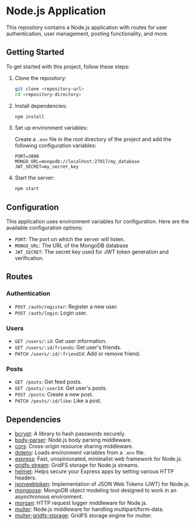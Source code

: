 # Node.js Application

This repository contains a Node.js application with routes for user authentication, user management, posting functionality, and more.

## Getting Started

To get started with this project, follow these steps:

1. Clone the repository:

   ```bash
   git clone <repository-url>
   cd <repository-directory>
   ```

2. Install dependencies:

   ```bash
   npm install
   ```

3. Set up environment variables:

   Create a `.env` file in the root directory of the project and add the following configuration variables:

   ```dotenv
   PORT=3000
   MONGO_URL=mongodb://localhost:27017/my_database
   JWT_SECRET=my_secret_key
   ```

4. Start the server:

   ```bash
   npm start
   ```

## Configuration

This application uses environment variables for configuration. Here are the available configuration options:

- `PORT`: The port on which the server will listen.
- `MONGO_URL`: The URL of the MongoDB database
- `JWT_SECRET`: The secret key used for JWT token generation and verification.

## Routes

### Authentication

- `POST /auth/register`: Register a new user.
- `POST /auth/login`: Login user.

### Users

- `GET /users/:id`: Get user information.
- `GET /users/:id/friends`: Get user's friends.
- `PATCH /users/:id/:friendId`: Add or remove friend.

### Posts

- `GET /posts`: Get feed posts.
- `GET /posts/:userId`: Get user's posts.
- `POST /posts`: Create a new post.
- `PATCH /posts/:id/like`: Like a post.

## Dependencies

- [bcrypt](https://www.npmjs.com/package/bcrypt): A library to hash passwords securely.
- [body-parser](https://www.npmjs.com/package/body-parser): Node.js body parsing middleware.
- [cors](https://www.npmjs.com/package/cors): Cross-origin resource sharing middleware.
- [dotenv](https://www.npmjs.com/package/dotenv): Loads environment variables from a `.env` file.
- [express](https://www.npmjs.com/package/express): Fast, unopinionated, minimalist web framework for Node.js.
- [gridfs-stream](https://www.npmjs.com/package/gridfs-stream): GridFS storage for Node.js streams.
- [helmet](https://www.npmjs.com/package/helmet): Helps secure your Express apps by setting various HTTP headers.
- [jsonwebtoken](https://www.npmjs.com/package/jsonwebtoken): Implementation of JSON Web Tokens (JWT) for Node.js.
- [mongoose](https://www.npmjs.com/package/mongoose): MongoDB object modeling tool designed to work in an asynchronous environment.
- [morgan](https://www.npmjs.com/package/morgan): HTTP request logger middleware for Node.js.
- [multer](https://www.npmjs.com/package/multer): Node.js middleware for handling multipart/form-data.
- [multer-gridfs-storage](https://www.npmjs.com/package/multer-gridfs-storage): GridFS storage engine for multer.

